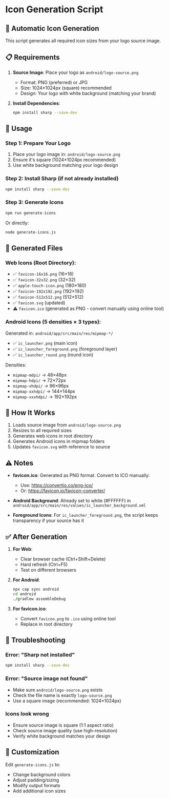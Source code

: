 # Icon Generation Script

## 🎨 Automatic Icon Generation

This script generates all required icon sizes from your logo source image.

## 📋 Requirements

1. **Source Image**: Place your logo as `android/logo-source.png`
   - Format: PNG (preferred) or JPG
   - Size: 1024×1024px (square) recommended
   - Design: Your logo with white background (matching your brand)

2. **Install Dependencies**:
   ```bash
   npm install sharp --save-dev
   ```

## 🚀 Usage

### Step 1: Prepare Your Logo
1. Place your logo image in: `android/logo-source.png`
2. Ensure it's square (1024×1024px recommended)
3. Use white background matching your logo design

### Step 2: Install Sharp (if not already installed)
```bash
npm install sharp --save-dev
```

### Step 3: Generate Icons
```bash
npm run generate-icons
```

Or directly:
```bash
node generate-icons.js
```

## 📁 Generated Files

### Web Icons (Root Directory):
- ✅ `favicon-16x16.png` (16×16)
- ✅ `favicon-32x32.png` (32×32)
- ✅ `apple-touch-icon.png` (180×180)
- ✅ `favicon-192x192.png` (192×192)
- ✅ `favicon-512x512.png` (512×512)
- ✅ `favicon.svg` (updated)
- ⚠️ `favicon.ico` (generated as PNG - convert manually using online tool)

### Android Icons (5 densities × 3 types):
Generated in: `android/app/src/main/res/mipmap-*/`

- ✅ `ic_launcher.png` (main icon)
- ✅ `ic_launcher_foreground.png` (foreground layer)
- ✅ `ic_launcher_round.png` (round icon)

Densities:
- `mipmap-mdpi/` → 48×48px
- `mipmap-hdpi/` → 72×72px
- `mipmap-xhdpi/` → 96×96px
- `mipmap-xxhdpi/` → 144×144px
- `mipmap-xxxhdpi/` → 192×192px

## 🔧 How It Works

1. Loads source image from `android/logo-source.png`
2. Resizes to all required sizes
3. Generates web icons in root directory
4. Generates Android icons in mipmap folders
5. Updates `favicon.svg` with reference to source

## ⚠️ Notes

- **favicon.ico**: Generated as PNG format. Convert to ICO manually:
  - Use: https://convertio.co/png-ico/
  - Or: https://favicon.io/favicon-converter/
  
- **Android Background**: Already set to white (#FFFFFF) in `android/app/src/main/res/values/ic_launcher_background.xml`

- **Foreground Icons**: For `ic_launcher_foreground.png`, the script keeps transparency if your source has it

## ✅ After Generation

1. **For Web**:
   - Clear browser cache (Ctrl+Shift+Delete)
   - Hard refresh (Ctrl+F5)
   - Test on different browsers

2. **For Android**:
   ```bash
   npx cap sync android
   cd android
   ./gradlew assembleDebug
   ```

3. **For favicon.ico**:
   - Convert `favicon.png` to `.ico` using online tool
   - Replace in root directory

## 🎯 Troubleshooting

### Error: "Sharp not installed"
```bash
npm install sharp --save-dev
```

### Error: "Source image not found"
- Make sure `android/logo-source.png` exists
- Check the file name is exactly `logo-source.png`
- Use a square image (recommended: 1024×1024px)

### Icons look wrong
- Ensure source image is square (1:1 aspect ratio)
- Check source image quality (use high-resolution)
- Verify white background matches your design

## 📝 Customization

Edit `generate-icons.js` to:
- Change background colors
- Adjust padding/sizing
- Modify output formats
- Add additional icon sizes

